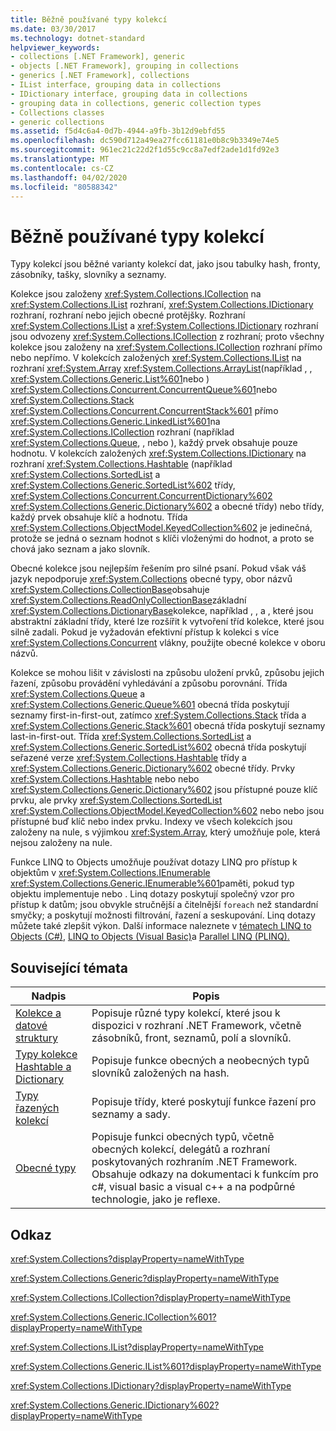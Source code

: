 ```yaml
---
title: Běžně používané typy kolekcí
ms.date: 03/30/2017
ms.technology: dotnet-standard
helpviewer_keywords:
- collections [.NET Framework], generic
- objects [.NET Framework], grouping in collections
- generics [.NET Framework], collections
- IList interface, grouping data in collections
- IDictionary interface, grouping data in collections
- grouping data in collections, generic collection types
- Collections classes
- generic collections
ms.assetid: f5d4c6a4-0d7b-4944-a9fb-3b12d9ebfd55
ms.openlocfilehash: dc590d712a49ea27fcc61181e0b8c9b3349e74e5
ms.sourcegitcommit: 961ec21c22d2f1d55c9cc8a7edf2ade1d1fd92e3
ms.translationtype: MT
ms.contentlocale: cs-CZ
ms.lasthandoff: 04/02/2020
ms.locfileid: "80588342"
---
```

# <a name="commonly-used-collection-types"></a>Běžně používané typy kolekcí
Typy kolekcí jsou běžné varianty kolekcí dat, jako jsou tabulky hash, fronty, zásobníky, tašky, slovníky a seznamy.  
  
 Kolekce jsou založeny <xref:System.Collections.ICollection> na <xref:System.Collections.IList> rozhraní, <xref:System.Collections.IDictionary> rozhraní, rozhraní nebo jejich obecné protějšky. Rozhraní <xref:System.Collections.IList> a <xref:System.Collections.IDictionary> rozhraní jsou odvozeny <xref:System.Collections.ICollection> z rozhraní; proto všechny kolekce jsou založeny na <xref:System.Collections.ICollection> rozhraní přímo nebo nepřímo. V kolekcích založených <xref:System.Collections.IList> na rozhraní <xref:System.Array> <xref:System.Collections.ArrayList>(například , , <xref:System.Collections.Generic.List%601>nebo ) <xref:System.Collections.Concurrent.ConcurrentQueue%601>nebo <xref:System.Collections.Stack> <xref:System.Collections.Concurrent.ConcurrentStack%601> přímo <xref:System.Collections.Generic.LinkedList%601>na <xref:System.Collections.ICollection> rozhraní (například <xref:System.Collections.Queue>, , nebo ), každý prvek obsahuje pouze hodnotu. V kolekcích založených <xref:System.Collections.IDictionary> na rozhraní <xref:System.Collections.Hashtable> (například <xref:System.Collections.SortedList> a <xref:System.Collections.Generic.SortedList%602> třídy, <xref:System.Collections.Concurrent.ConcurrentDictionary%602> <xref:System.Collections.Generic.Dictionary%602> a obecné třídy) nebo třídy, každý prvek obsahuje klíč a hodnotu.  Třída <xref:System.Collections.ObjectModel.KeyedCollection%602> je jedinečná, protože se jedná o seznam hodnot s klíči vloženými do hodnot, a proto se chová jako seznam a jako slovník.  
  
 Obecné kolekce jsou nejlepším řešením pro silné psaní. Pokud však váš jazyk nepodporuje <xref:System.Collections> obecné typy, obor názvů <xref:System.Collections.CollectionBase>obsahuje <xref:System.Collections.ReadOnlyCollectionBase>základní <xref:System.Collections.DictionaryBase>kolekce, například , , a , které jsou abstraktní základní třídy, které lze rozšířit k vytvoření tříd kolekce, které jsou silně zadali. Pokud je vyžadován efektivní přístup k kolekci s více <xref:System.Collections.Concurrent> vlákny, použijte obecné kolekce v oboru názvů.  
  
 Kolekce se mohou lišit v závislosti na způsobu uložení prvků, způsobu jejich řazení, způsobu provádění vyhledávání a způsobu porovnání. Třída <xref:System.Collections.Queue> a <xref:System.Collections.Generic.Queue%601> obecná třída poskytují seznamy first-in-first-out, zatímco <xref:System.Collections.Stack> třída a <xref:System.Collections.Generic.Stack%601> obecná třída poskytují seznamy last-in-first-out. Třída <xref:System.Collections.SortedList> a <xref:System.Collections.Generic.SortedList%602> obecná třída poskytují seřazené verze <xref:System.Collections.Hashtable> třídy a <xref:System.Collections.Generic.Dictionary%602> obecné třídy. Prvky <xref:System.Collections.Hashtable> nebo nebo <xref:System.Collections.Generic.Dictionary%602> jsou přístupné pouze klíč prvku, ale prvky <xref:System.Collections.SortedList> <xref:System.Collections.ObjectModel.KeyedCollection%602> nebo nebo jsou přístupné buď klíč nebo index prvku. Indexy ve všech kolekcích jsou založeny na nule, s výjimkou <xref:System.Array>, který umožňuje pole, která nejsou založeny na nule.  
  
 Funkce LINQ to Objects umožňuje používat dotazy LINQ pro přístup k objektům v <xref:System.Collections.IEnumerable> <xref:System.Collections.Generic.IEnumerable%601>paměti, pokud typ objektu implementuje nebo . Linq dotazy poskytují společný vzor pro přístup k datům; jsou obvykle stručnější a čitelnější `foreach` než standardní smyčky; a poskytují možnosti filtrování, řazení a seskupování. Linq dotazy můžete také zlepšit výkon. Další informace naleznete v [tématech LINQ to Objects (C#)](../../csharp/programming-guide/concepts/linq/linq-to-objects.md), [LINQ to Objects (Visual Basic)](../../visual-basic/programming-guide/concepts/linq/linq-to-objects.md)a [Parallel LINQ (PLINQ).](../../../docs/standard/parallel-programming/introduction-to-plinq.md)  
  
## <a name="related-topics"></a>Související témata  
  
|Nadpis|Popis|  
|-----------|-----------------|  
|[Kolekce a datové struktury](../../../docs/standard/collections/index.md)|Popisuje různé typy kolekcí, které jsou k dispozici v rozhraní .NET Framework, včetně zásobníků, front, seznamů, polí a slovníků.|  
|[Typy kolekce Hashtable a Dictionary](../../../docs/standard/collections/hashtable-and-dictionary-collection-types.md)|Popisuje funkce obecných a neobecných typů slovníků založených na hash.|  
|[Typy řazených kolekcí](../../../docs/standard/collections/sorted-collection-types.md)|Popisuje třídy, které poskytují funkce řazení pro seznamy a sady.|  
|[Obecné typy](../../../docs/standard/generics/index.md)|Popisuje funkci obecných typů, včetně obecných kolekcí, delegátů a rozhraní poskytovaných rozhraním .NET Framework. Obsahuje odkazy na dokumentaci k funkcím pro c#, visual basic a visual c++ a na podpůrné technologie, jako je reflexe.|  
  
## <a name="reference"></a>Odkaz  
 <xref:System.Collections?displayProperty=nameWithType>  
  
 <xref:System.Collections.Generic?displayProperty=nameWithType>  
  
 <xref:System.Collections.ICollection?displayProperty=nameWithType>  
  
 <xref:System.Collections.Generic.ICollection%601?displayProperty=nameWithType>  
  
 <xref:System.Collections.IList?displayProperty=nameWithType>  
  
 <xref:System.Collections.Generic.IList%601?displayProperty=nameWithType>  
  
 <xref:System.Collections.IDictionary?displayProperty=nameWithType>  
  
 <xref:System.Collections.Generic.IDictionary%602?displayProperty=nameWithType>
